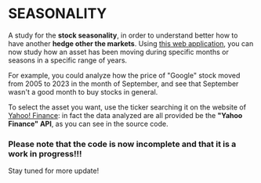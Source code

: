 # SEASONALITY
A study for the **stock seasonality**, in order to understand better how to have another **hedge other the markets**.
Using [this web application](https://assetseasonality.streamlit.app/), you can now study how an asset has been moving during specific months or seasons in a specific range of years.

For example, you could analyze how the price of "Google" stock moved from 2005 to 2023 in the month of September, and see that September wasn't a good month to buy stocks in general.

To select the asset you want, use the ticker searching it on the website of [Yahoo! Finance](https://finance.yahoo.com/lookup/): in fact the data analyzed are all provided be the **"Yahoo Finance" API**, as you can see in the source code.

### Please note that the code is now incomplete and that it is a work in progress!!!
Stay tuned for more update!
